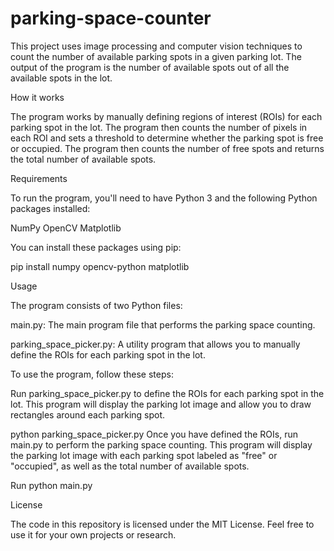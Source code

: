 # parking-space-counter


This project uses image processing and computer vision techniques to count the number of available parking spots in a given parking lot. The output of the program is the number of available spots out of all the available spots in the lot.

How it works

The program works by manually defining regions of interest (ROIs) for each parking spot in the lot. The program then counts the number of pixels in each ROI and sets a threshold to determine whether the parking spot is free or occupied. The program then counts the number of free spots and returns the total number of available spots.

Requirements

To run the program, you'll need to have Python 3 and the following Python packages installed:

NumPy
OpenCV
Matplotlib

You can install these packages using pip:


pip install numpy opencv-python matplotlib


Usage

The program consists of two Python files:

main.py: The main program file that performs the parking space counting.

parking_space_picker.py: A utility program that allows you to manually define the ROIs for each parking spot in the lot.


To use the program, follow these steps:

Run parking_space_picker.py to define the ROIs for each parking spot in the lot. This program will display the parking lot image and allow you to draw rectangles around each parking spot.

python parking_space_picker.py
Once you have defined the ROIs, run main.py to perform the parking space counting. This program will display the parking lot image with each parking spot labeled as "free" or "occupied", as well as the total number of available spots.

Run python main.py

License

The code in this repository is licensed under the MIT License. Feel free to use it for your own projects or research.
